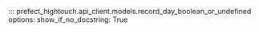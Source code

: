 ::: prefect_hightouch.api_client.models.record_day_boolean_or_undefined
    options:
      show_if_no_docstring: True